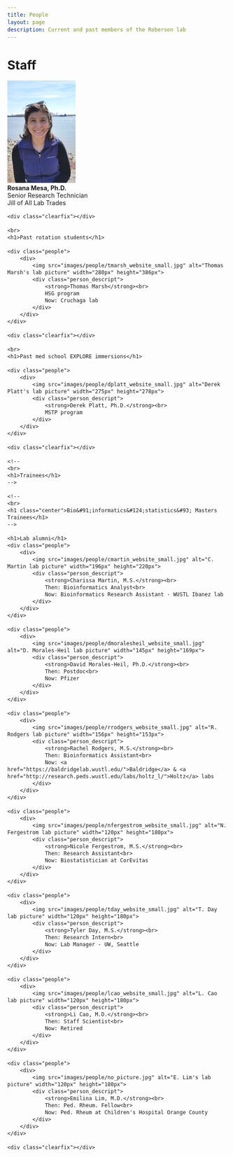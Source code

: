 ```yaml
---
title: People
layout: page
description: Current and past members of the Roberson lab
---
```


<div class="gallery_container">
	<h1>Staff</h1>
	<div class="people">
		<div>
			<img src="images/people/rmesa_website_small.jpg" alt="R. Mesa lab picture" width="156px" height="234px">
			<div class="person_descript">
				<strong>Rosana Mesa, Ph.D.</strong><br>
				Senior Research Technician<br>
				Jill of All Lab Trades
			</div>
		</div>
	</div>

	<div class="clearfix"></div>
	
	<br>
	<h1>Past rotation students</h1>
	
	<div class="people">
		<div>
			<img src="images/people/tmarsh_website_small.jpg" alt="Thomas Marsh's lab picture" width="280px" height="386px">
			<div class="person_descript">
				<strong>Thomas Marsh</strong><br>
				HSG program
				Now: Cruchaga lab
			</div>
		</div>
	</div>
	
	<div class="clearfix"></div>
	
	<br>
	<h1>Past med school EXPLORE immersions</h1>
	
	<div class="people">
		<div>
			<img src="images/people/dplatt_website_small.jpg" alt="Derek Platt's lab picture" width="275px" height="278px">
			<div class="person_descript">
				<strong>Derek Platt, Ph.D.</strong><br>
				MSTP program
			</div>
		</div>
	</div>
	
	<div class="clearfix"></div>
	
	<!--
	<br>
	<h1>Trainees</h1>
	-->

	<!--
	<br>
	<h1 class="center">Bio&#91;informatics&#124;statistics&#93; Masters Trainees</h1>
	-->

	<h1>Lab alumni</h1>
	<div class="people">
		<div>
			<img src="images/people/cmartin_website_small.jpg" alt="C. Martin lab picture" width="196px" height="220px">
			<div class="person_descript">
				<strong>Charissa Martin, M.S.</strong><br>
				Then: Bioinformatics Analyst<br>
				Now: Bioinformatics Research Assistant - WUSTL Ibanez lab
			</div>
		</div>
	</div>

	<div class="people">
		<div>
			<img src="images/people/dmoralesheil_website_small.jpg" alt="D. Morales-Heil lab picture" width="145px" height="169px">
			<div class="person_descript">
				<strong>David Morales-Heil, Ph.D.</strong><br>
				Then: Postdoc<br>
				Now: Pfizer
			</div>
		</div>
	</div>

	<div class="people">
		<div>
			<img src="images/people/rrodgers_website_small.jpg" alt="R. Rodgers lab picture" width="156px" height="153px">
			<div class="person_descript">
				<strong>Rachel Rodgers, M.S.</strong><br>
				Then: Bioinformatics Assistant<br>
				Now: <a href="https://baldridgelab.wustl.edu/">Baldridge</a> & <a href="http://research.peds.wustl.edu/labs/holtz_l/">Holtz</a> labs
			</div>
		</div>
	</div>

	<div class="people">
		<div>
			<img src="images/people/nfergestrom_website_small.jpg" alt="N. Fergestrom lab picture" width="120px" height="180px">
			<div class="person_descript">
				<strong>Nicole Fergestrom, M.S.</strong><br>
				Then: Research Assistant<br>
				Now: Biostatistician at CorEvitas
			</div>
		</div>
	</div>

	<div class="people">
		<div>
			<img src="images/people/tday_website_small.jpg" alt="T. Day lab picture" width="120px" height="180px">
			<div class="person_descript">
				<strong>Tyler Day, M.S.</strong><br>
				Then: Research Intern<br>
				Now: Lab Manager - UW, Seattle
			</div>
		</div>
	</div>

	<div class="people">
		<div>
			<img src="images/people/lcao_website_small.jpg" alt="L. Cao lab picture" width="120px" height="180px">
			<div class="person_descript">
				<strong>Li Cao, M.D.</strong><br>
				Then: Staff Scientist<br>
				Now: Retired
			</div>
		</div>
	</div>

	<div class="people">
		<div>
			<img src="images/people/no_picture.jpg" alt="E. Lim's lab picture" width="120px" height="180px">
			<div class="person_descript">
				<strong>Emilina Lim, M.D.</strong><br>
				Then: Ped. Rheum. Fellow<br>
				Now: Ped. Rheum at Children's Hospital Orange County
			</div>
		</div>
	</div>

	<div class="clearfix"></div>
</div>
